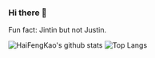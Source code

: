 ### Hi there 👋

Fun fact: Jintin but not Justin.

![HaiFengKao's github stats](https://github-readme-stats.vercel.app/api?username=HaiFengKao&count_private=true&hide=issues)
![Top Langs](https://github-readme-stats.vercel.app/api/top-langs/?username=Jintin&layout=compact)
<!--
**Jintin/Jintin** is a ✨ _special_ ✨ repository because its `README.md` (this file) appears on your GitHub profile.

Here are some ideas to get you started:

- 🔭 I’m currently working on ...
- 🌱 I’m currently learning ...
- 👯 I’m looking to collaborate on ...
- 🤔 I’m looking for help with ...
- 💬 Ask me about ...
- 📫 How to reach me: ...
- 😄 Pronouns: ...
- ⚡ Fun fact: ...
-->
